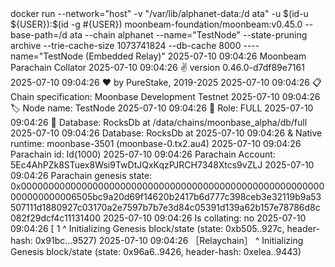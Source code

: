 <div id="termynal" data-termynal>
     <span data-ty="input"><span class="file-path"></span>docker run --network="host" -v "/var/lib/alphanet-data:/d ata" -u $(id-u ${USER}):$(id -g #{USER}) moonbeam-foundation/moonbeam:v0.45.0 --base-path=/d ata --chain alphanet --name="TestNode" --state-pruning archive --trie-cache-size 1073741824 --db-cache 8000 ----name="TestNode (Embedded Relay)"</span>
    <span data-ty>2025-07-10 09:04:26 Moonbeam Parachain Collator </span>
    <span data-ty>2025-07-10 09:04:26 ✌️  version 0.46.0-d7df89e7161 </span>
    <span data-ty>2025-07-10 09:04:26 ❤️  by PureStake, 2019-2025 </span>
    <span data-ty>2025-07-10 09:04:26 📋 Chain specification: Moonbase Development Testnet </span>
    <span data-ty>2025-07-10 09:04:26 🏷  Node name: TestNode </span>
    <span data-ty>2025-07-10 09:04:26 👤 Role: FULL </span>
    <span data-ty>2025-07-10 09:04:26 💾 Database: RocksDb at /data/chains/moonbase_alpha/db/full </span>
    <span data-ty>2025-07-10 09:04:26 Database: RocksDb at </span>
    <span data-ty>2025-07-10 09:04:26 & Native runtime: moonbase-3501 (moonbase-0.tx2.au4)</span>
    <span data-ty>2025-07-10 09:04:26 Parachain id: Id(1000)</span>
    <span data-ty>2025-07-10 09:04:26 Parachain Account: 5Ec4AhPZk8STuex8Wsi9TwDtJQxKqzPJRCH7348Xtcs9vZLJ</span>
    <span data-ty>2025-07-10 09:04:26 Parachain genesis state: 0x0000000000000000000000000000000000000000000000000000000000000000006505bc9a20d69f14620b2417b6d777c398ceb3e32119b9a53507111d1880927c03170a2e7597b7b7e3d84c05391d139a62b157e78786d8c082f29dcf4c11131400</span>
    <span data-ty>2025-07-10 09:04:26 Is collating: no</span>
    <span data-ty>2025-07-10 09:04:26 [ 1 ^ Initializing Genesis block/state (state: 0xb505..927c, header-hash: 0x91bc...9527)</span>
    <span data-ty>2025-07-10 09:04:26 ［Relaychain］ ^ Initializing Genesis block/state (state: 0x96a6..9426, header-hash: 0xelea..9443)</span>
</div>
